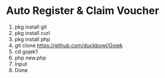 # Auto Register & Claim Voucher

1. pkg install git
2. pkg install curl
3. pkg install php
4. git clone https://github.com/duckbowl/Gojek
5. cd gojek1
6. php new.php
7. Input
8. Done
